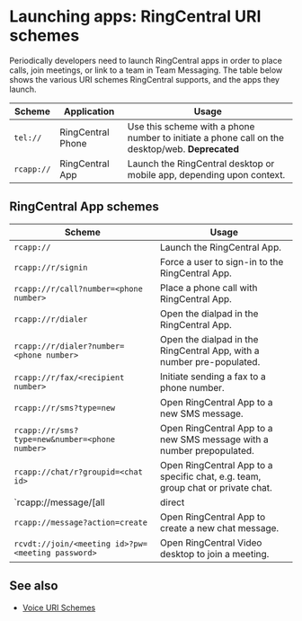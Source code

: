# Launching apps: RingCentral URI schemes

Periodically developers need to launch RingCentral apps in order to place calls, join meetings, or link to a team in Team Messaging. The table below shows the various URI schemes RingCentral supports, and the apps they launch.

| Scheme | Application | Usage |
|-|-|-|
| `tel://` | RingCentral Phone | Use this scheme with a phone number to initiate a phone call on the desktop/web. **Deprecated** |
| `rcapp://` | RingCentral App | Launch the RingCentral desktop or mobile app, depending upon context. |

## RingCentral App schemes

| Scheme | Usage |
|-|-|
| `rcapp://` | Launch the RingCentral App. |
| `rcapp://r/signin` | Force a user to sign-in to the RingCentral App. |
| `rcapp://r/call?number=<phone number>` | Place a phone call with RingCentral App. |
| `rcapp://r/dialer` | Open the dialpad in the RingCentral App. | 
| `rcapp://r/dialer?number=<phone number>` | Open the dialpad in the RingCentral App, with a number pre-populated. |
| `rcapp://r/fax/<recipient number>` | Initiate sending a fax to a phone number. |
| `rcapp://r/sms?type=new` | Open RingCentral App to a new SMS message. |
| `rcapp://r/sms?type=new&number=<phone number>` | Open RingCentral App to a new SMS message with a number prepopulated. |
| `rcapp://chat/r?groupid=<chat id>` | Open RingCentral App to a specific chat, e.g. team, group chat or private chat. | 
| `rcapp://message/[all|direct|teams|text|favorites]` | Open RingCentral team messaging to a given set of chats. |
| `rcapp://message?action=create` | Open RingCentral App to create a new chat message. |
| `rcvdt://join/<meeting id>?pw=<meeting password>` | Open RingCentral Video desktop to join a meeting. |


<!---
| `rcapp://phone/sms?action=create[&number=<number>][&content=<content>]` | Compose an SMS message. | 
| `rcapp://l?t=<token>` | Login prompt for RingCentral App. Can optionally take a login token (for internal-use only). |
| `rcapp://auth` | |
| `zoomrc://rcm.ringcentral.com/join?action=join&confno=1234567890&confid=confid` | |
| `rcapp://phone/privatepark?id=<telephonySessionId>&fromTag=<fromTag>&toTag=<toTag>&displayName=<displayName>&destinationNumber=<destinationNumber>&parkLocationId=<parkLocationId>` | |
| `rcapp://phone/parklocations` | | 
| `rcapp://phone/publicpark?destinationNumber=<destinationNumber>` | Park a call. |
-->

## See also

* [Voice URI Schemes](../voice/uri-scheme.md)
